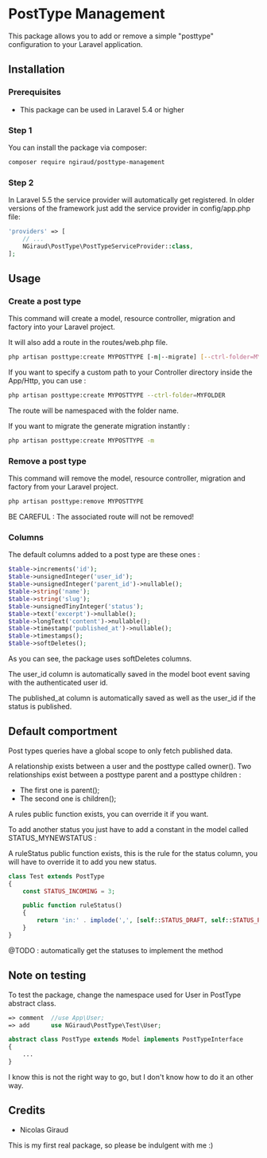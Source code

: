 # PostType Management

This package allows you to add or remove a simple "posttype" configuration to your Laravel application.

## Installation

### Prerequisites

* This package can be used in Laravel 5.4 or higher

### Step 1

You can install the package via composer:

```bash
composer require ngiraud/posttype-management
```

### Step 2

In Laravel 5.5 the service provider will automatically get registered. In older versions of the framework just add the service provider in config/app.php file:

```php
'providers' => [
    // ...
    NGiraud\PostType\PostTypeServiceProvider::class,
];
```

## Usage

### Create a post type

This command will create a model, resource controller, migration and factory into your Laravel project.

It will also add a route in the routes/web.php file.

```bash
php artisan posttype:create MYPOSTTYPE [-m|--migrate] [--ctrl-folder=MYFOLDER]
```

If you want to specify a custom path to your Controller directory inside the App/Http, you can use :
```bash
php artisan posttype:create MYPOSTTYPE --ctrl-folder=MYFOLDER
```

The route will be namespaced with the folder name.

If you want to migrate the generate migration instantly :
```bash
php artisan posttype:create MYPOSTTYPE -m
```

### Remove a post type

This command will remove the model, resource controller, migration and factory from your Laravel project.

```bash
php artisan posttype:remove MYPOSTTYPE
```

BE CAREFUL : The associated route will not be removed!

### Columns
The default columns added to a post type are these ones :

```php
$table->increments('id');
$table->unsignedInteger('user_id');
$table->unsignedInteger('parent_id')->nullable();
$table->string('name');
$table->string('slug');
$table->unsignedTinyInteger('status');
$table->text('excerpt')->nullable();
$table->longText('content')->nullable();
$table->timestamp('published_at')->nullable();
$table->timestamps();
$table->softDeletes();
```

As you can see, the package uses softDeletes columns.

The user_id column is automatically saved in the model boot event saving with the authenticated user id.

The published_at column is automatically saved as well as the user_id if the status is published.

## Default comportment
Post types queries have a global scope to only fetch published data.

A relationship exists between a user and the posttype called owner().
Two relationships exist between a posttype parent and a posttype children :
* The first one is parent();
* The second one is children();

A rules public function exists, you can override it if you want.

To add another status you just have to add a constant in the model called STATUS_MYNEWSTATUS :

A ruleStatus public function exists, this is the rule for the status column, you will have to override it to add you new status.

```php
class Test extends PostType
{
    const STATUS_INCOMING = 3;

    public function ruleStatus()
    {
        return 'in:' . implode(',', [self::STATUS_DRAFT, self::STATUS_PUBLISHED, self::STATUS_INCOMING]);
    }
}
```

@TODO : automatically get the statuses to implement the method

## Note on testing

To test the package, change the namespace used for User in PostType abstract class.

```php
=> comment  //use App\User;
=> add      use NGiraud\PostType\Test\User;

abstract class PostType extends Model implements PostTypeInterface
{
    ...
}
```

I know this is not the right way to go, but I don't know how to do it an other way.

## Credits

* Nicolas Giraud

This is my first real package, so please be indulgent with me :)